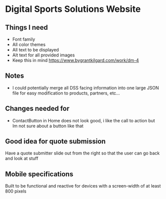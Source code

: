 # Digital Sports Solutions Website

## Things I need
- Font family
- All color themes
- All text to be displayed
- Alt text for all provided images
- Keep this in mind https://www.bygrantkilgard.com/work/dm-4


## Notes
- I could potentially merge all DSS facing information into one large JSON file for easy modification to products, partners, etc...


## Changes needed for
- ContactButton in Home does not look good, i like the call to action but Im not sure about a button like that


## Good idea for quote submission
Have a quote submitter slide out from the right so that the user can go back and look at stuff


## Mobile specifications
Built to be functional and reactive for devices with a screen-width of at least 800 pixels